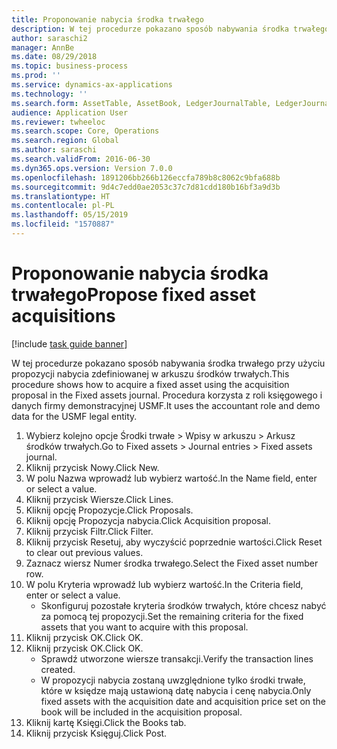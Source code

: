 ```yaml
---
title: Proponowanie nabycia środka trwałego
description: W tej procedurze pokazano sposób nabywania środka trwałego przy użyciu propozycji nabycia zdefiniowanej w arkuszu środków trwałych.
author: saraschi2
manager: AnnBe
ms.date: 08/29/2018
ms.topic: business-process
ms.prod: ''
ms.service: dynamics-ax-applications
ms.technology: ''
ms.search.form: AssetTable, AssetBook, LedgerJournalTable, LedgerJournalTransAsset, SysQueryForm
audience: Application User
ms.reviewer: twheeloc
ms.search.scope: Core, Operations
ms.search.region: Global
ms.author: saraschi
ms.search.validFrom: 2016-06-30
ms.dyn365.ops.version: Version 7.0.0
ms.openlocfilehash: 1891206bb266b126eccfa789b8c8062c9bfa688b
ms.sourcegitcommit: 9d4c7edd0ae2053c37c7d81cdd180b16bf3a9d3b
ms.translationtype: HT
ms.contentlocale: pl-PL
ms.lasthandoff: 05/15/2019
ms.locfileid: "1570887"
---
```

# <a name="propose-fixed-asset-acquisitions"></a><span data-ttu-id="4c1d8-103">Proponowanie nabycia środka trwałego</span><span class="sxs-lookup"><span data-stu-id="4c1d8-103">Propose fixed asset acquisitions</span></span>

[!include [task guide banner](../../includes/task-guide-banner.md)]

<span data-ttu-id="4c1d8-104">W tej procedurze pokazano sposób nabywania środka trwałego przy użyciu propozycji nabycia zdefiniowanej w arkuszu środków trwałych.</span><span class="sxs-lookup"><span data-stu-id="4c1d8-104">This procedure shows how to acquire a fixed asset using the acquisition proposal in the Fixed assets journal.</span></span> <span data-ttu-id="4c1d8-105">Procedura korzysta z roli księgowego i danych firmy demonstracyjnej USMF.</span><span class="sxs-lookup"><span data-stu-id="4c1d8-105">It uses the accountant role and demo data for the USMF legal entity.</span></span>

1. <span data-ttu-id="4c1d8-106">Wybierz kolejno opcje Środki trwałe > Wpisy w arkuszu > Arkusz środków trwałych.</span><span class="sxs-lookup"><span data-stu-id="4c1d8-106">Go to Fixed assets > Journal entries > Fixed assets journal.</span></span>
2. <span data-ttu-id="4c1d8-107">Kliknij przycisk Nowy.</span><span class="sxs-lookup"><span data-stu-id="4c1d8-107">Click New.</span></span>
3. <span data-ttu-id="4c1d8-108">W polu Nazwa wprowadź lub wybierz wartość.</span><span class="sxs-lookup"><span data-stu-id="4c1d8-108">In the Name field, enter or select a value.</span></span>
4. <span data-ttu-id="4c1d8-109">Kliknij przycisk Wiersze.</span><span class="sxs-lookup"><span data-stu-id="4c1d8-109">Click Lines.</span></span>
5. <span data-ttu-id="4c1d8-110">Kliknij opcję Propozycje.</span><span class="sxs-lookup"><span data-stu-id="4c1d8-110">Click Proposals.</span></span>
6. <span data-ttu-id="4c1d8-111">Kliknij opcję Propozycja nabycia.</span><span class="sxs-lookup"><span data-stu-id="4c1d8-111">Click Acquisition proposal.</span></span>
7. <span data-ttu-id="4c1d8-112">Kliknij przycisk Filtr.</span><span class="sxs-lookup"><span data-stu-id="4c1d8-112">Click Filter.</span></span>
8. <span data-ttu-id="4c1d8-113">Kliknij przycisk Resetuj, aby wyczyścić poprzednie wartości.</span><span class="sxs-lookup"><span data-stu-id="4c1d8-113">Click Reset to clear out previous values.</span></span>
9. <span data-ttu-id="4c1d8-114">Zaznacz wiersz Numer środka trwałego.</span><span class="sxs-lookup"><span data-stu-id="4c1d8-114">Select the Fixed asset number row.</span></span>
10. <span data-ttu-id="4c1d8-115">W polu Kryteria wprowadź lub wybierz wartość.</span><span class="sxs-lookup"><span data-stu-id="4c1d8-115">In the Criteria field, enter or select a value.</span></span>
    * <span data-ttu-id="4c1d8-116">Skonfiguruj pozostałe kryteria środków trwałych, które chcesz nabyć za pomocą tej propozycji.</span><span class="sxs-lookup"><span data-stu-id="4c1d8-116">Set the remaining criteria for the fixed assets that you want to acquire with this proposal.</span></span>  
11. <span data-ttu-id="4c1d8-117">Kliknij przycisk OK.</span><span class="sxs-lookup"><span data-stu-id="4c1d8-117">Click OK.</span></span>
12. <span data-ttu-id="4c1d8-118">Kliknij przycisk OK.</span><span class="sxs-lookup"><span data-stu-id="4c1d8-118">Click OK.</span></span>
    * <span data-ttu-id="4c1d8-119">Sprawdź utworzone wiersze transakcji.</span><span class="sxs-lookup"><span data-stu-id="4c1d8-119">Verify the transaction lines created.</span></span>  
    * <span data-ttu-id="4c1d8-120">W propozycji nabycia zostaną uwzględnione tylko środki trwałe, które w księdze mają ustawioną datę nabycia i cenę nabycia.</span><span class="sxs-lookup"><span data-stu-id="4c1d8-120">Only fixed assets with the acquisition date and acquisition price set on the book will be included in the acquisition proposal.</span></span>  
13. <span data-ttu-id="4c1d8-121">Kliknij kartę Księgi.</span><span class="sxs-lookup"><span data-stu-id="4c1d8-121">Click the Books tab.</span></span>
14. <span data-ttu-id="4c1d8-122">Kliknij przycisk Księguj.</span><span class="sxs-lookup"><span data-stu-id="4c1d8-122">Click Post.</span></span>

